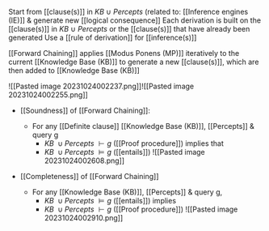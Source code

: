 Start from [[clause(s)]] in $KB\ \cup\ Percepts$ (related to: [[Inference engines (IE)]] & generate new [[logical consequence]]
Each derivation is built on the [[clause(s)]] in $KB\ \cup\ Percepts$ or the [[clause(s)]] that have already been generated
Use a [[rule of derivation]] for [[inference(s)]]

[[Forward Chaining]] applies [[Modus Ponens (MP)]] iteratively to the current [[Knowledge Base (KB)]] to generate a new [[clause(s)]], which are then added to [[Knowledge Base (KB)]]

![[Pasted image 20231024002237.png]]![[Pasted image 20231024002255.png]]

- [[Soundness]] of [[Forward Chaining]]:
	- For any [[Definite clause]] [[Knowledge Base (KB)]], [[Percepts]] & query g
		- $KB\ \cup Percepts\ \vdash g$ ([[Proof procedure]])
		implies that
		- $KB\ \cup Percepts\ \vDash g$ ([[entails]])
		![[Pasted image 20231024002608.png]]

- [[Completeness]] of [[Forward Chaining]]
	- For any [[Knowledge Base (KB)]], [[Percepts]] & query g, 
		- $KB\ \cup Percepts\ \vDash g$ ([[entails]])
		implies
		- $KB\ \cup Percepts\ \vdash g$ ([[Proof procedure]])
		![[Pasted image 20231024002910.png]]
